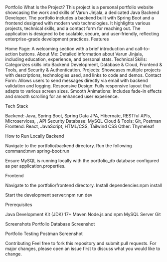 Portfolio
What Is the Project?
This project is a personal portfolio website showcasing the work and skills of Varun Jinjala, a dedicated Java Backend Developer. The portfolio includes a backend built with Spring Boot and a frontend designed with modern web technologies. It highlights various projects, technical skills, and a contact form for reaching out. The application is designed to be scalable, secure, and user-friendly, reflecting enterprise-grade development practices.
Features

Home Page: A welcoming section with a brief introduction and call-to-action buttons.
About Me: Detailed information about Varun Jinjala, including education, experience, and personal stats.
Technical Skills: Categorizes skills into Backend Development, Database & Cloud, Frontend & Tools, and Security & Authentication.
Projects: Showcases multiple projects with descriptions, technologies used, and links to code and demos.
Contact Form: Allows users to send messages directly via email with backend validation and logging.
Responsive Design: Fully responsive layout that adapts to various screen sizes.
Smooth Animations: Includes fade-in effects and smooth scrolling for an enhanced user experience.

Tech Stack

Backend: Java, Spring Boot, Spring Data JPA, Hibernate, RESTful APIs, Microservices, , API Security
Database: MySQL
Cloud & Tools: Git, Postman
Frontend: React, JavaScript, HTML/CSS, Tailwind CSS
Other: Thymeleaf

How to Run Locally
Backend

Navigate to the portfolio/backend directory.
Run the following command:mvn spring-boot:run

Ensure MySQL is running locally with the portfolio_db database configured as per application.properties.

Frontend

Navigate to the portfolio/frontend directory.
Install dependencies:npm install


Start the development server:npm run dev



Prerequisites

Java Development Kit (JDK) 17+
Maven
Node.js and npm
MySQL Server
Git

Screenshots
Portfolio Database Screenshot

Portfolio Testing Postman Screenshot

Contributing
Feel free to fork this repository and submit pull requests. For major changes, please open an issue first to discuss what you would like to change.
